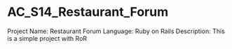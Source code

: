 # AC_S14_Restaurant_Forum

Project Name: Restaurant Forum 
Language: Ruby on Rails
Description: This is a simple project with RoR
